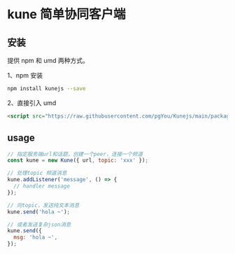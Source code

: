 # kune 简单协同客户端

## 安装

提供 npm 和 umd 两种方式。

1、npm 安装

```sh
npm install kunejs --save
```

2、直接引入 umd

```html
<script src="https://raw.githubusercontent.com/pgYou/Kunejs/main/packages/kune/umd/kune.min.js"></script>
```

## usage

```js
// 指定服务端url和话题，创建一个peer，连接一个频道
const kune = new Kune({ url, topic: 'xxx' });

// 处理topic 频道消息
kune.addListener('message', () => {
  // handler message
});

// 向topic，发送纯文本消息
kune.send('hola ~');

// 或者发送复杂json消息
kune.send({
  msg: 'hola ~',
});
```
